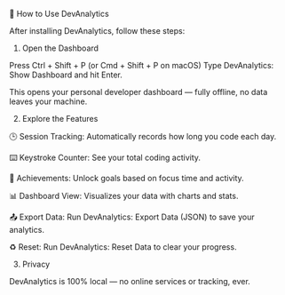 🧠 How to Use DevAnalytics

After installing DevAnalytics, follow these steps:

1. Open the Dashboard

Press Ctrl + Shift + P (or Cmd + Shift + P on macOS)
Type DevAnalytics: Show Dashboard and hit Enter.

This opens your personal developer dashboard — fully offline, no data leaves your machine.

2. Explore the Features

🕒 Session Tracking: Automatically records how long you code each day.

⌨️ Keystroke Counter: See your total coding activity.

🏅 Achievements: Unlock goals based on focus time and activity.

📊 Dashboard View: Visualizes your data with charts and stats.

📤 Export Data: Run DevAnalytics: Export Data (JSON) to save your analytics.

♻️ Reset: Run DevAnalytics: Reset Data to clear your progress.

3. Privacy

DevAnalytics is 100% local — no online services or tracking, ever.